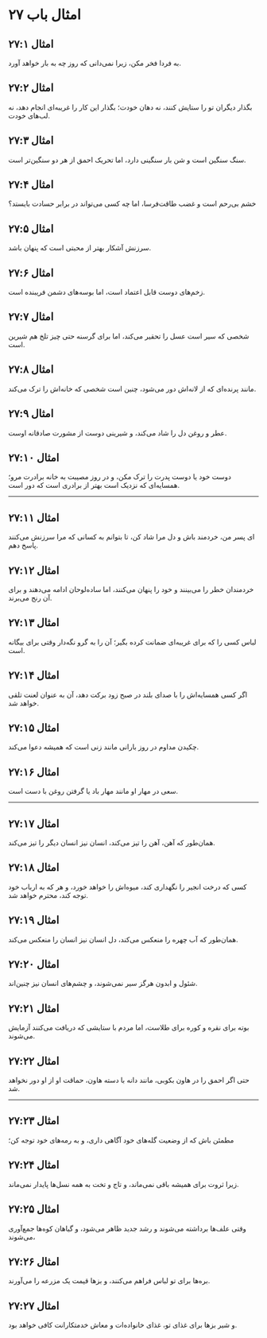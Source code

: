 # امثال باب ۲۷

## امثال ۲۷:۱

به فردا فخر مکن، زیرا نمی‌دانی که روز چه به بار خواهد آورد.

## امثال ۲۷:۲

بگذار دیگران تو را ستایش کنند، نه دهان خودت؛ بگذار این کار را غریبه‌ای انجام دهد، نه لب‌های خودت.

## امثال ۲۷:۳

سنگ سنگین است و شن بار سنگینی دارد، اما تحریک احمق از هر دو سنگین‌تر است.

## امثال ۲۷:۴

خشم بی‌رحم است و غضب طاقت‌فرسا، اما چه کسی می‌تواند در برابر حسادت بایستد؟

## امثال ۲۷:۵

سرزنش آشکار بهتر از محبتی است که پنهان باشد.

## امثال ۲۷:۶

زخم‌های دوست قابل اعتماد است، اما بوسه‌های دشمن فریبنده است.

## امثال ۲۷:۷

شخصی که سیر است عسل را تحقیر می‌کند، اما برای گرسنه حتی چیز تلخ هم شیرین است.

## امثال ۲۷:۸

مانند پرنده‌ای که از لانه‌اش دور می‌شود، چنین است شخصی که خانه‌اش را ترک می‌کند.

## امثال ۲۷:۹

عطر و روغن دل را شاد می‌کند، و شیرینی دوست از مشورت صادقانه اوست.

## امثال ۲۷:۱۰

دوست خود یا دوست پدرت را ترک مکن، و در روز مصیبت به خانه برادرت مرو؛ همسایه‌ای که نزدیک است بهتر از برادری است که دور است.

---

## امثال ۲۷:۱۱

ای پسر من، خردمند باش و دل مرا شاد کن، تا بتوانم به کسانی که مرا سرزنش می‌کنند پاسخ دهم.

## امثال ۲۷:۱۲

خردمندان خطر را می‌بینند و خود را پنهان می‌کنند، اما ساده‌لوحان ادامه می‌دهند و برای آن رنج می‌برند.

## امثال ۲۷:۱۳

لباس کسی را که برای غریبه‌ای ضمانت کرده بگیر؛ آن را به گرو نگه‌دار وقتی برای بیگانه است.

## امثال ۲۷:۱۴

اگر کسی همسایه‌اش را با صدای بلند در صبح زود برکت دهد، آن به عنوان لعنت تلقی خواهد شد.

## امثال ۲۷:۱۵

چکیدن مداوم در روز بارانی مانند زنی است که همیشه دعوا می‌کند.

## امثال ۲۷:۱۶

سعی در مهار او مانند مهار باد یا گرفتن روغن با دست است.

---

## امثال ۲۷:۱۷

همان‌طور که آهن، آهن را تیز می‌کند، انسان نیز انسان دیگر را تیز می‌کند.

## امثال ۲۷:۱۸

کسی که درخت انجیر را نگهداری کند، میوه‌اش را خواهد خورد، و هر که به ارباب خود توجه کند، محترم خواهد شد.

## امثال ۲۷:۱۹

همان‌طور که آب چهره را منعکس می‌کند، دل انسان نیز انسان را منعکس می‌کند.

## امثال ۲۷:۲۰

شئول و ابدون هرگز سیر نمی‌شوند، و چشم‌های انسان نیز چنین‌اند.

## امثال ۲۷:۲۱

بوته برای نقره و کوره برای طلاست، اما مردم با ستایشی که دریافت می‌کنند آزمایش می‌شوند.

## امثال ۲۷:۲۲

حتی اگر احمق را در هاون بکوبی، مانند دانه با دسته هاون، حماقت او از او دور نخواهد شد.

---

## امثال ۲۷:۲۳

مطمئن باش که از وضعیت گله‌های خود آگاهی داری، و به رمه‌های خود توجه کن؛

## امثال ۲۷:۲۴

زیرا ثروت برای همیشه باقی نمی‌ماند، و تاج و تخت به همه نسل‌ها پایدار نمی‌ماند.

## امثال ۲۷:۲۵

وقتی علف‌ها برداشته می‌شوند و رشد جدید ظاهر می‌شود، و گیاهان کوه‌ها جمع‌آوری می‌شوند،

## امثال ۲۷:۲۶

بره‌ها برای تو لباس فراهم می‌کنند، و بزها قیمت یک مزرعه را می‌آورند.

## امثال ۲۷:۲۷

و شیر بزها برای غذای تو، غذای خانواده‌ات و معاش خدمتکارانت کافی خواهد بود.
